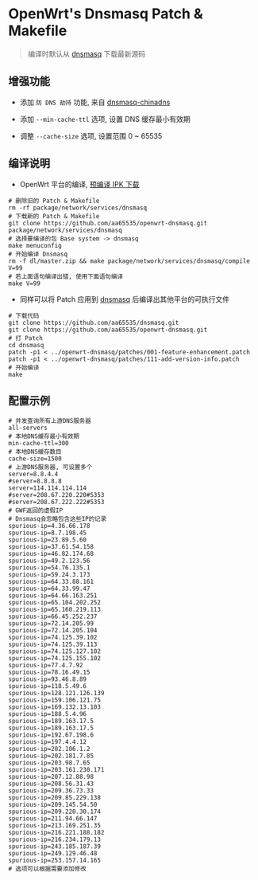 OpenWrt's Dnsmasq Patch & Makefile
===

 > 编译时默认从 [dnsmasq][1] 下载最新源码

增强功能
---

 - 添加 `防 DNS 劫持` 功能, 来自 [dnsmasq-chinadns][2]

 - 添加 `--min-cache-ttl` 选项, 设置 DNS 缓存最小有效期

 - 调整 `--cache-size` 选项, 设置范围 0 ~ 65535

编译说明
---

 - OpenWrt 平台的编译, [预编译 IPK 下载][3]

```
# 删除旧的 Patch & Makefile
rm -rf package/network/services/dnsmasq
# 下载新的 Patch & Makefile
git clone https://github.com/aa65535/openwrt-dnsmasq.git package/network/services/dnsmasq
# 选择要编译的包 Base system -> dnsmasq
make menuconfig
# 开始编译 Dnsmasq
rm -f dl/master.zip && make package/network/services/dnsmasq/compile V=99
# 若上面语句编译出错, 使用下面语句编译
make V=99
```

 - 同样可以将 Patch 应用到 [dnsmasq][1] 后编译出其他平台的可执行文件

```
# 下载代码
git clone https://github.com/aa65535/dnsmasq.git
git clone https://github.com/aa65535/openwrt-dnsmasq.git
# 打 Patch
cd dnsmasq
patch -p1 < ../openwrt-dnsmasq/patches/001-feature-enhancement.patch
patch -p1 < ../openwrt-dnsmasq/patches/111-add-version-info.patch
# 开始编译
make
```

配置示例
---

```
# 并发查询所有上游DNS服务器
all-servers
# 本地DNS缓存最小有效期
min-cache-ttl=300
# 本地DNS缓存数目
cache-size=1500
# 上游DNS服务器, 可设置多个
server=8.8.4.4
#server=8.8.8.8
server=114.114.114.114
#server=208.67.220.220#5353
#server=208.67.222.222#5353
# GWF返回的虚假IP
# Dnsmasq会忽略包含这些IP的记录
spurious-ip=4.36.66.178
spurious-ip=8.7.198.45
spurious-ip=23.89.5.60
spurious-ip=37.61.54.158
spurious-ip=46.82.174.68
spurious-ip=49.2.123.56
spurious-ip=54.76.135.1
spurious-ip=59.24.3.173
spurious-ip=64.33.88.161
spurious-ip=64.33.99.47
spurious-ip=64.66.163.251
spurious-ip=65.104.202.252
spurious-ip=65.160.219.113
spurious-ip=66.45.252.237
spurious-ip=72.14.205.99
spurious-ip=72.14.205.104
spurious-ip=74.125.39.102
spurious-ip=74.125.39.113
spurious-ip=74.125.127.102
spurious-ip=74.125.155.102
spurious-ip=77.4.7.92
spurious-ip=78.16.49.15
spurious-ip=93.46.8.89
spurious-ip=118.5.49.6
spurious-ip=128.121.126.139
spurious-ip=159.106.121.75
spurious-ip=169.132.13.103
spurious-ip=188.5.4.96
spurious-ip=189.163.17.5
spurious-ip=189.163.17.5
spurious-ip=192.67.198.6
spurious-ip=197.4.4.12
spurious-ip=202.106.1.2
spurious-ip=202.181.7.85
spurious-ip=203.98.7.65
spurious-ip=203.161.230.171
spurious-ip=207.12.88.98
spurious-ip=208.56.31.43
spurious-ip=209.36.73.33
spurious-ip=209.85.229.138
spurious-ip=209.145.54.50
spurious-ip=209.220.30.174
spurious-ip=211.94.66.147
spurious-ip=213.169.251.35
spurious-ip=216.221.188.182
spurious-ip=216.234.179.13
spurious-ip=243.185.187.39
spurious-ip=249.129.46.48
spurious-ip=253.157.14.165
# 选项可以根据需要添加修改
```

  [1]: https://github.com/aa65535/dnsmasq
  [2]: https://github.com/styx-hy/dnsmasq-chinadns
  [3]: https://sourceforge.net/projects/openwrt-dist/files/dnsmasq/
